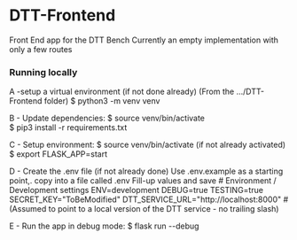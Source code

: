 # DTT-Frontend

Front End app for the DTT Bench
Currently an empty implementation with only a few routes

### Running locally
A -setup a virtual environment (if not done already)
    (From the .../DTT-Frontend folder)
    $ python3 -m venv venv
    
B - Update dependencies:
    $ source venv/bin/activate  
    $ pip3 install -r requirements.txt

C - Setup environment:
    $ source venv/bin/activate  (if not already activated)
    $ export FLASK_APP=start

D - Create the .env file (if not already done)
    Use .env.example as a starting point,. copy into a file called .env
    Fill-up values and save
            # Environment / Development settings
            ENV=development
            DEBUG=true
            TESTING=true
            SECRET_KEY="ToBeModified"
            DTT_SERVICE_URL="http://localhost:8000"  # (Assumed to point to a local version of the DTT service - no trailing slash)

E - Run the app in debug mode:
    $ flask run --debug
